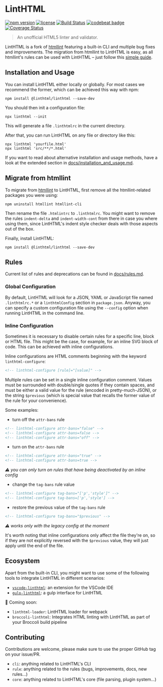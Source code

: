 # LintHTML

[![npm version](https://img.shields.io/npm/v/@linthtml/linthtml.svg?style=flat-square)](https://npmjs.org/package/@linthtml/linthtml)
[![license](https://img.shields.io/npm/l/@linthtml/linthtml.svg?style=flat-square)](https://npmjs.org/package/@linthtml/linthtml)
[![Build Status](https://travis-ci.org/linthtml/linthtml.svg?branch=develop)](https://travis-ci.org/linthtml/linthtml)
[![codebeat badge](https://codebeat.co/badges/b16712c0-c863-4fda-8ea2-75dacd0faf1a)](https://codebeat.co/projects/github-com-linthtml-linthtml-develop)
[![Coverage Status](https://coveralls.io/repos/github/linthtml/linthtml/badge.svg?branch=develop)](https://coveralls.io/github/linthtml/linthtml?branch=develop)
<!-- [![FOSSA Status](https://app.fossa.io/api/projects/git%2Bgithub.com%2Flinthtml%2Flinthtml.svg?type=shield)](https://app.fossa.io/projects/git%2Bgithub.com%2Flinthtml%2Flinthtml?ref=badge_shield) -->

> An unofficial HTML5 linter and validator.

LintHTML is a fork of [htmllint](https://github.com/htmllint/htmllint) featuring a built-in CLI and multiple bug fixes and improvements.
The migration from htmllint to LintHTML is easy, as all htmllint's rules can be used with LintHTML – just follow this [simple guide](#migrate-from-htmllint).

## Installation and Usage

You can install LintHTML either locally or globally.
For most cases we recommend the former, which can be achieved this way with npm:

```shell
npm install @linthtml/linthtml --save-dev
```

You should then init a configuration file:

```shell
npx linthtml --init
```

This will generate a file `.linthtmlrc` in the current directory.

After that, you can run LintHTML on any file or directory like this:

```shell
npx linthtml 'yourfile.html'
npx linthtml 'src/**/*.html'
```

If you want to read about alternative installation and usage methods, have a look at the extended section in [docs/installation_and_usage.md](docs/installation_and_usage.md).

## Migrate from htmllint

To migrate from [htmllint](https://github.com/htmllint/htmllint) to LintHTML, first remove all the htmllint-related packages you were using:

```shell
npm uninstall htmllint htmllint-cli
```

Then rename the file `.htmlintrc` to `.linthtmlrc`.
You might want to remove the rules `indent-delta` and `indent-width-cont` from there in case you where using them, since LintHTML's indent style checker deals with those aspects out of the box.

Finally, install LintHTML:

```shell
npm install @linthtml/linthtml --save-dev
```

## Rules

Current list of rules and deprecations can be found in [docs/rules.md](docs/rules.md).

### Global Configuration

By default, LintHTML will look for a JSON, YAML or JavaScript file named `.linthtmlrc.*` or a `linthtmlConfig` section in `package.json`.
Anyway, you can specify a custom configuration file using the `--config` option when running LintHTML in the command line.

### Inline Configuration

Sometimes it is necessary to disable certain rules for a specific line, block or HTML file.
This might be the case, for example, for an inline SVG block of code.
This can be achieved with inline configurations.

Inline configurations are HTML comments beginning with the keyword `linthtml-configure`:

```html
<!-- linthtml-configure [rule]="[value]" -->
```

Multiple rules can be set in a single inline configuration comment.
Values must be surrounded with double/single quotes if they contain spaces, and must be either a valid value for the rule (encoded in pretty-much-JSON), or the string `$previous` (which is special value that recalls the former value of the rule for your convenience).

Some examples:

* turn off the `attr-bans` rule

```html
<!-- linthtml-configure attr-bans="false" -->
<!-- linthtml-configure attr-bans=false -->
<!-- linthtml-configure attr-bans="off" -->
```

* turn on the `attr-bans` rule

```html
<!-- linthtml-configure attr-bans="true" -->
<!-- linthtml-configure attr-bans=true -->
```

_⚠️ you can only turn on rules that have being deactivated by an inline config_

* change the `tag-bans` rule value

```html
<!-- linthtml-configure tag-bans="['p','style']" -->
<!-- linthtml-configure tag-bans=['p','style'] -->
```

* restore the previous value of the `tag-bans` rule

```html
<!-- linthtml-configure tag-bans="$previous" -->
```

_⚠️ works only with the legacy config at the moment_

It's worth noting that inline configurations only affect the file they're on, so if they are not explicitly reversed with the `$previous` value, they will just apply until the end of the file.

## Ecosystem

Apart from the built-in CLI, you might want to use some of the following tools to integrate LintHTML in different scenarios:

* [`vscode-linthtml`](https://marketplace.visualstudio.com/items?itemName=kamikillerto.vscode-linthtml): an extension for the VSCode IDE
* [`gulp-linthtml`](https://github.com/linthtml/gulp-linthtml): a gulp interface for LintHTML

🚧 Coming soon:

* `linthtml-loader`: LintHTML loader for webpack
* `broccoli-linthtml`: Integrates HTML linting with LintHTML as part of your Broccoli build pipeline

## Contributing

Contributions are welcome, please make sure to use the proper GitHub tag on your issue/PR.

* `cli`: anything related to LintHTML's CLI
* `rule`: anything related to the rules (bugs, improvements, docs, new rules...)
* `core`: anything related to LintHTML's core (file parsing, plugin system...)

<!-- ## License
[![FOSSA Status](https://app.fossa.io/api/projects/git%2Bgithub.com%2Flinthtml%2Flinthtml.svg?type=large)](https://app.fossa.io/projects/git%2Bgithub.com%2Flinthtml%2Flinthtml?ref=badge_large) -->

